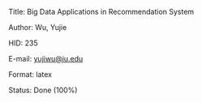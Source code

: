 
Title: Big Data Applications in Recommendation System

Author: Wu, Yujie

HID: 235

E-mail: yujiwu@iu.edu

Format: latex

Status: Done (100%)
